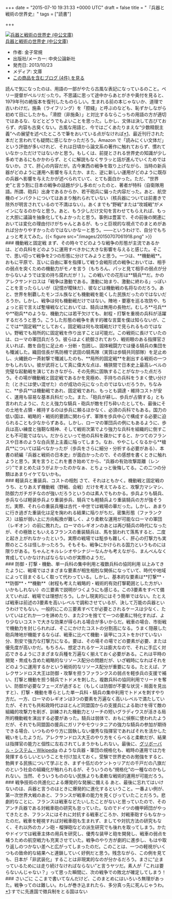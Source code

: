 
+++
date = "2015-07-10 19:31:33 +0000 UTC"
draft = false
title = "『兵器と戦術の世界史』"
tags = ["読書"]

+++
<div class="hatena-asin-detail"><a href="http://www.amazon.co.jp/exec/obidos/ASIN/4122058570/bestylesnet-22/"><img src="http://ecx.images-amazon.com/images/I/512K%2BwUqutL._SL160_.jpg" class="hatena-asin-detail-image" alt="兵器と戦術の世界史 (中公文庫)" title="兵器と戦術の世界史 (中公文庫)"/></a><div class="hatena-asin-detail-info"><a href="http://www.amazon.co.jp/exec/obidos/ASIN/4122058570/bestylesnet-22/">兵器と戦術の世界史 (中公文庫)</a><ul><li><span class="hatena-asin-detail-label">作者:</span> 金子常規</li><li><span class="hatena-asin-detail-label">出版社/メーカー:</span> 中央公論新社</li><li><span class="hatena-asin-detail-label">発売日:</span> 2013/10/23</li><li><span class="hatena-asin-detail-label">メディア:</span> 文庫</li><li><a href="http://d.hatena.ne.jp/asin/4122058570/bestylesnet-22" target="_blank">この商品を含むブログ (4件) を見る</a></li></ul></div><div class="hatena-asin-detail-foot"></div></div>読んで気になったのは、用語の一部がやたら古風な表記になっているのこと。ペリー提督がペルリだったり。不思議に思って途中からあとがきや奥付を見ると、1979年刊の絶版本を復刊したものらしい。生まれる前の本じゃないか、道理で古いわけだ。施条（ライフリング）を「腔綫」と呼ぶのなども、恥ずかしながら初めて目にしたかも。「滑腔（非施条）」と対比するならこっちの用語の方が適切ではあるな、などとどうでもよいことを思った。しかし、文体は決して古びておらず、内容も古臭くない。古風な用語と、今ではごくあたりまえな“少数精鋭主義”への展望を述べたところで筆をおいている点がなければ<a href="#f-21dc38c3" name="fn-21dc38c3" title="すでに先進国で徴兵制をとる国はない">*1</a>、最近刊行された本だと言われても疑問に感じなかっただろう。Amazon で「読みにくい文体だ」という評価が多いけれど、それは日頃から論文系の著作に触れておらず、慣れていなかっただけではないかと思う。もしくは、前提とされる世界史の知識が少し多めであるにもかかわらず、とくに解説もなくサラッと話が進んでいくためではないか。さて、肝心の内容だが。古今東西の戦争を取り上げながら、当時の新兵器がどのように運用へ影響を与えたか、また、逆に新しい運用がどのように既存の兵器へ影響を与えたかが述べられていて、とても面白かった。ただ、“世界史”と言う割に日本の戦争の話題が少し多めだったのと、著者が特科（自衛隊用語。所謂、砲兵）出身であるからか、若干砲兵に偏った内容だった。あと、航空機のインパクトについてはあまり触れられていない（核兵器については前書きで除外が明言されているので不満はない）。あくまでも“野戦”または“攻城戦”がメインになるのかなと思う。あと、もう少しだけ文句を言わせてもらえれば、もっと大胆に議論を抽象化してもよかったと思う。事例は豊富で、その前後の関連においては変化の理由付けがちゃんとあるが、もっと巨視的な視点でのまとめがあれば分かりやすかったのではないかなーと思う。――というわけで、自分でもちょっと考えてみた。{{< figure src="/images/20150707061918.png"  >}}<br/>


<div class="section">
    ### 機動戦と固定戦
    まず、その時々でどのような戦争の形態が主流であるかは、どの兵科をどのように運用すべきかに大きな影響を与えると感じた。そこで、思い切って戦争を2つの形態に分けてみようと思う。一つは、**機動戦**。おもに平原で、互いに自由に軍を指揮して戦う会戦形式の戦争においては、相手の弱点を突くための機動力がモノを言う（もちろん、パッと見て相手の弱点が分からないようでは宝の持ち腐れだが！）。この戦いでの花形は**騎兵**だ。かのアレクサンドロスは「戦争は激動である。激動に始まり、激動に終わる」っぽいことを言ったらしいが（記憶が曖昧だ）、彼などは機動戦の名将なのだろう。あと、世界を制覇したモンゴル族なども機動戦を能くした民族だったのではないだろうか。しかし、戦争は何も機動戦だけではない。陣地・要塞を巡る攻防や、ちょっと前で言えば塹壕戦などにおいては、騎兵は無用の長物だ。むしろ**弓兵**や**砲兵**のような、機動力には若干欠けても、射程・打撃を重視の兵科が活躍するだろうと思う。こうした形態の戦争を表す的確な言葉を僕は知らないが、ここでは**固定戦**としておく。固定戦は何も攻城戦だけで見られるものではない。野戦でも局所的に固定戦を作り出すことは可能だ。この戦術に長けていたのは、ローマの軍団兵だろう。彼らはよく統御されており、戦術眼のある指揮官さえいれば、敵を自在に足止め・分断・包囲し、固体戦闘力では優る騎兵の集団をも殲滅した。織田信長が馬防柵で武田の騎馬隊（実質は歩騎共同部隊）を足止めし、火縄銃の一斉射撃で殲滅したのも、**局所的固定戦**を創出する戦術の一つかもしれない。彼が武将として真に偉大な点は、桶狭間で日本史上最高レベルの完璧な起動戦を演じておきながら、その先例に固執することがなかった点だろう。その場が機動戦と固定戦であるかを見極め、手持ちの兵科をうまく使い分けた（ときには使い混ぜた）のが成功の元になったのではないだろうか。ちなみに、**歩兵**は機動戦であれ、固定戦であれ、もっとも調達・維持コストが安く、運用も容易な基本兵科だった。また、「砲兵が耕し、歩兵が占領する」とも言われたように、たとえ強力な騎兵・砲兵が敵を打ち砕いたとしても、最後にその土地を占領・維持するのは歩兵に頼るほかなく、必須の兵科でもある。国力の低い国は、戦略的・戦術的要請に関わらず、軍隊を歩兵中心で構成する必要に迫られることも少なからずある。しかし、ローマの軍団兵の例にもあるように、歩兵は高い練度と強靭な精神、そして戦術次第でより強力な兵科を組織的に倒すことも不可能ではない。だからといって他の兵科を疎かにすると、かつてのフランスや日本のような白兵至上主義に陥ってしまう。なお、ややこしくなるから**槍兵**については延べなかったが（歩兵をさらに細分・分析する必要がある）、本書の続編『兵器と戦術の日本史』が面白かったので、その感想を書くときに触れようと思う。実を言うとこれを書き始めてから、“兵器の有効攻撃距離（レンジ）”でまとめたほうがよかったのかなぁ、とちょっと後悔してる。この二つの分類はあまりイケてないかも。

</div>
<div class="section">
    ### 軽装兵と重装兵、コストの相剋
    さて、それはともかく。機動戦と固定戦のうち、とりあえず機動戦（野戦、会戦）だけを考えてみると、攻撃力マシマシ、防御力ガチガチなのが強いだろうというのは素人でもわかる。歩兵よりも騎兵、歩兵ならば軽装歩兵より重装歩兵、騎兵でも軽騎兵より重装騎兵の方が強そうだ。実際、それらの重装兵種は古代・中世では戦場の華だった。しかし、あまりに行き過ぎた重装化は足を掬われる結果に陥りがちだ。密集形態（ファランクス）は脇が弱い上に方向転換が難しく、より柔軟な運用が可能なローマの軍団（レギオン）の前に敗れた。ローマのレギオンのあとは再び騎兵の時代になったが、その極致ともいえるフランスの重装騎兵は、馬を狙われて落馬すると、二度と起き上がれなかったという。実際の戦場では駈歩も難しく、肝心の打撃力も実際のところは怪しかったろう。そもそも、戦争にかけられる国力というものには限りがある。ちゃんとキルレシオやシナジーなんかも考えながら、まんべんなく育成していかなければならないのが実際のようだ。

</div>
<div class="section">
    ### 防御・打撃・機動、単一兵科の集中利用と複数兵科の協同利用
    以上みてきたように、戦場ではさまざまな要素が相生相剋な関係になっていて、時代や地域によって目まぐるしく取って代わっている。しかし、基本的な要素は**打撃**・**防御**・**機動**（射程も考えた戦略的・戦術的有効打撃範囲とした方がいいかもしれない）の三要素で説明がつくようにも感じる。この3要素をすべて備えていれば、戦場では理想だろう。しかし現実的にはそう簡単ではない。たとえば戦車は前述の3要素を高いレベルで調和させているが、決して万能の兵器というわけでもない。一般的にこの三要素すべてが必要とされるケースは少なく、たいていはどれか一つを諦めたり、また2つを捨てて一つの要素に特化すれば、より少ないコストで大きな効果が得られる場合が多いからだ。戦車の場合、市街戦で機動力を封じられれば、そこにかけたコストの分割高になる。うまく隠蔽した砲兵陣地が機能するならば、戦車に比べて機動・装甲にコストをかけていない分、割安で強力な打撃力になる。要は、その場その場でどの要素が必要、または優先度が高いかだ。もちろん、想定されるケースは膨大なので、それに手広く対応できるようにさまざまな兵種を万遍なく揃えておく必要がある。これは平時の開発・育成も含めた戦略的なリソース配分の問題だが、いざ戦時になればそれをどのように運用するかという戦術的なリソース配分が重要になる。たとえば、アレクサンドロス大王は防御・攻撃を担うファランクスの弱点を軽歩兵の支援で補い、打撃と機動を担う騎兵でトドメを刺した。複数兵科の協同利用でリードを奪い、防御が必要なフェーズが過ぎると（もしくは防御が不要な状況・局面を見出すと）、打撃・機動を専らとした単一兵科・騎兵の集中利用でトドメを刺すやり方だ。一方、ローマのレギオンは3つの要素を万遍なく高いレベルで満たしていたが、それでも共和政時代はほとんど同盟国からの支援兵による助けを得て敵の組織的攻撃力を削ぎ、訓練された機動力とリーチの短いグラディウスが活きる局所的機動戦を演出する必要があった。騎兵は弱体で、おもに偵察に使われたようだが、それでも同盟国の援兵にガリアやモウリタニアの強力な騎兵の参加が期待できる場合、いつものやり方に固執しない優秀な指揮官であればそれを活かした戦いをしたようだ。アレクサンドロス大王のやり方をくらべると柔軟だが、結果は指揮官の能力と個性に左右されてしまうかもしれない。最後に、<a href="https://ja.wikipedia.org/wiki/%E3%82%B0%E3%83%AA%E3%83%9C%E3%83%BC%E3%83%90%E3%83%AB%E3%83%BB%E3%82%B7%E3%82%B9%E3%83%86%E3%83%A0">グリボーバル・システム - Wikipedia</a> のような兵器・軍団の規格化も、戦時の運用では力を発揮するらしいということを付け加えておく。受験で世界史のお勉強をすると、勃興する民族について学ぶとき、まず十伍だのケントゥリアだの千戸だの八旗だのという社会の組織化が触れられるが、そういうのも“規格化”の一種なのかもしれない。当然、そういうもののない民族よりも柔軟な戦術的運用が可能だろう。

</div>
<div class="section">
    ### 戦争技術の共進化による爆発的な発展に備える
    あと、最後に忘れてはいけないのは、兵器と言うのはときに爆発的に進化するということ。一番よい例が、第一次世界大戦のあと、フランスが戦車の能力を見くびっていたことだろう。悲劇的なことに、フランスは戦車などたいしたことがないと思っていたので、そのアンチ兵器である対戦車砲の研究も怠っていた。なのでドイツの機甲師団がやってきたとき、フランスにはそれに対抗する戦車どころか、対戦車砲すらもなかったのだ。戦車を軽視すれば対戦車砲も生まれず、ましてや対抗方法の研究もなく、それ以外のカノン砲・榴弾砲などの派生研究でも後れを取ってしまう。かたやドイツでは戦車主体の用兵を研究し、優秀な装甲と砲を開発し、戦車の弱点を補うための航空戦力も充実させていた。戦争のやり方が劇的に進歩し、もはや取り返しのつかない差へと広がってしまったのだ。このことは、一つの軽視がいくつもの致命的な結果へと連鎖していく好例だと思う。残念ながら、この例を見ても、日本が「非武装化」することは非現実的なのが分かるだろう。まさに“止まっているためには走り続けなければならない”と言うヤツだ。素人が「これは要らないんじゃない？」って思った瞬間に、次の戦争での敗北が確定してしまう！

</div>
<div class="section">
    ### さいごに
    ここまで書いてなんだけど、このまとめにはいろいろ無理があった。戦争ってのは難しい。わしが巻き込まれたら、多分真っ先に死んじゃうわ。

</div><div class="footnote">
<a href="#fn-21dc38c3" name="f-21dc38c3" class="footnote-number">*1</a><span class="footnote-delimiter">:</span><span class="footnote-text">すでに先進国で徴兵制をとる国はない</span>
</div>

